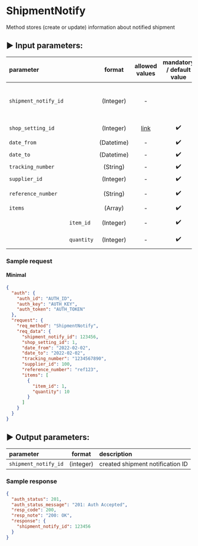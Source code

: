 # ShipmentNotify

Method stores (create or update) information about notified shipment

## :arrow_forward: Input parameters:

| parameter            |            |   format   |                        allowed values                        | mandatory / default value | description                                                             |
|:---------------------|:-----------|:----------:|:------------------------------------------------------------:|:-------------------------:|:------------------------------------------------------------------------|
| `shipment_notify_id` |            | (Integer)  |                              -                               |                           | (optional for update) - `shipment_notify_id` return from first response |
| `shop_setting_id`    |            | (Integer)  | [link](https://egon.isklad.eu/klient/settings-shop-settings) |    :heavy_check_mark:     | Set-to-order setting ID                                                 |
| `date_from`          |            | (Datetime) |                              -                               |    :heavy_check_mark:     | Delivery date from                                                      |
| `date_to`            |            | (Datetime) |                              -                               |    :heavy_check_mark:     | Delivery date to                                                        |
| `tracking_number`    |            |  (String)  |                              -                               |    :heavy_check_mark:     | Tracking number                                                         |
| `supplier_id`        |            | (Integer)  |                              -                               |    :heavy_check_mark:     | Supplier ID                                                             |
| `reference_number`   |            |  (String)  |                              -                               |    :heavy_check_mark:     | Reference Nr. of order                                                  |
| `items`              |            |  (Array)   |                              -                               |    :heavy_check_mark:     | Items                                                                   |
|                      | `item_id`  | (Integer)  |                              -                               |    :heavy_check_mark:     | Difference inventory card id                                            |
|                      | `quantity` | (Integer)  |                              -                               |    :heavy_check_mark:     | Difference inventory quantity                                           |

### Sample request

#### Minimal

```json
{
  "auth": {
    "auth_id": "AUTH_ID",
    "auth_key": "AUTH_KEY",
    "auth_token": "AUTH_TOKEN"
  },
  "request": {
    "req_method": "ShipmentNotify",
    "req_data": {
      "shipment_notify_id": 123456,
      "shop_setting_id": 1,
      "date_from": "2022-02-02",
      "date_to": "2022-02-02",
      "tracking_number": "1234567890",
      "supplier_id": 100,
      "reference_number": "ref123",
      "items": [
        {
          "item_id": 1,
          "quantity": 10
        }
      ]
    }
  }
}
```

## :arrow_forward: Output parameters:

| parameter            |  format   | description                       |
|:---------------------|:---------:|:----------------------------------|
| `shipment_notify_id` | (integer) | created shipment notification ID  |

### Sample response

```json
{
  "auth_status": 201,
  "auth_status_message": "201: Auth Accepted",
  "resp_code": 200,
  "resp_note": "200: OK",
  "response": {
    "shipment_notify_id": 123456
  }
}
```

